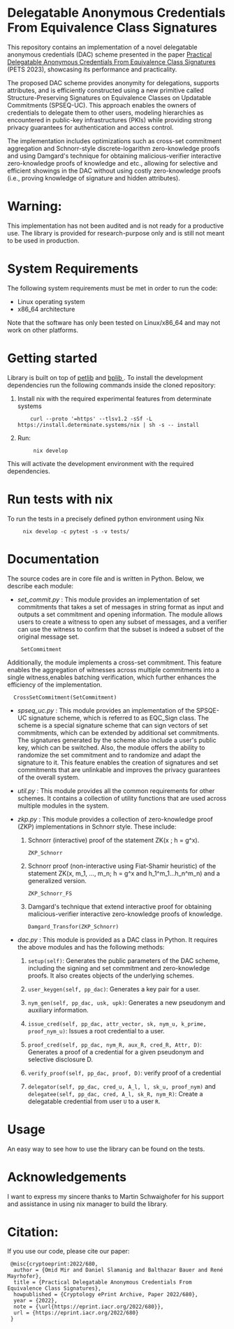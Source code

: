 # **Delegatable Anonymous Credentials From Equivalence Class Signatures**

This repository contains an implementation of a novel delegatable anonymous credentials (DAC) scheme presented in the paper [Practical Delegatable Anonymous Credentials From Equivalence Class Signatures](https://petsymposium.org/popets/2023/popets-2023-0093.pdf) (PETS 2023), showcasing its performance and practicality.

The proposed DAC scheme provides anonymity for delegations, supports attributes, and is efficiently constructed using a new primitive called Structure-Preserving Signatures on Equivalence Classes on Updatable Commitments (SPSEQ-UC). This approach enables the owners of credentials to delegate them to other users, modeling hierarchies as encountered in public-key infrastructures (PKIs) while providing strong privacy guarantees for authentication and access control.

The implementation includes optimizations such as cross-set commitment aggregation and Schnorr-style discrete-logarithm zero-knowledge proofs and using Damgard's technique for obtaining malicious-verifier interactive zero-knowledge proofs of knowledge and etc., allowing for selective and efficient showings in the DAC without using costly zero-knowledge proofs (i.e., proving knowledge of signature and hidden attributes).

# Warning:
This implementation has not been audited and is not ready for a productive use. The library is provided for research-purpose only and is still not meant to be used in production.

# System Requirements

The following system requirements must be met in order to run the code:

- Linux operating system
- x86_64 architecture

Note that the software has only been tested on Linux/x86_64 and may not work on other platforms.

#  Getting started
Library is built on top of [petlib](https://github.com/gdanezis/petlib) and [bplib ](https://github.com/gdanezis/bplib). To install the development dependencies run the following commands inside the cloned repository:

1. Install nix with the required experimental features from determinate systems

           curl --proto '=https' --tlsv1.2 -sSf -L https://install.determinate.systems/nix | sh -s -- install
    
2. Run: 
            
            nix develop

This will activate the development environment with the required dependencies.

# Run tests with nix

To run the tests in a precisely defined python environment using Nix 
         
         nix develop -c pytest -s -v tests/

# Documentation
The source codes are in core file  and is written in Python. Below, we describe each module:

-   *set_commit.py* : This module provides an implementation of set commitments that takes a set of messages in string format as input and outputs a set commitment and opening information. The module allows users to create a witness to open any subset of messages, and a verifier can use the witness to confirm that the subset is indeed a subset of the original message set.  

         SetCommitment

Additionally, the module implements a cross-set commitment. This feature enables the aggregation of witnesses across multiple commitments into a single witness,enables batching verification, which further enhances the efficiency of the implementation.

      CrossSetCommitment(SetCommitment)

-   *spseq_uc.py* : This module provides an implementation of the SPSQE-UC signature scheme, which is referred to as EQC_Sign class. The scheme is a special signature scheme that can sign vectors of set commitments, which can be extended by additional set commitments. The signatures generated by the scheme also include a user's public key, which can be switched. Also, the module offers the ability to randomize the set commitment and to randomize and adapt the signature to it. This feature enables the creation of signatures and set commitments that are unlinkable and improves the privacy guarantees of the overall system.

-   *util.py* : This module provides all the common requirements for other schemes. It contains a collection of utility functions that are used across multiple modules in the system. 

-   *zkp.py* : This module provides a collection of zero-knowledge proof (ZKP) implementations in Schnorr style. These include:
     1. Schnorr (interactive) proof of the statement ZK(x ; h = g^x). 
            
            ZKP_Schnorr
            
     2. Schnorr proof (non-interactive using Fiat-Shamir heuristic) of the statement ZK(x, m_1, ..., m_n; h = g^x and h_1^m_1...h_n^m_n) and a generalized version.
                  
            ZKP_Schnorr_FS
                  
      3. Damgard's technique that extend interactive proof for obtaining malicious-verifier interactive zero-knowledge proofs of knowledge.
            
            
             Damgard_Transfor(ZKP_Schnorr)  
             

- *dac.py* : This module is provided as a DAC class in Python. It requires the above modules and has the following methods:

     1. `setup(self)`: Generates the public parameters of the DAC scheme, including the signing and set commitment and zero-knowledge proofs. It also creates objects of the underlying schemes.

     2. `user_keygen(self, pp_dac)`: Generates a key pair for a user.

     3. `nym_gen(self, pp_dac, usk, upk)`: Generates a new pseudonym and auxiliary information.

     4. `issue_cred(self, pp_dac, attr_vector, sk, nym_u, k_prime, proof_nym_u)`: Issues a root credential to a user.

     5. `proof_cred(self, pp_dac, nym_R, aux_R, cred_R, Attr, D)`:
    Generates a proof of a credential for a given pseudonym and selective disclosure D.

    6. `verify_proof(self, pp_dac, proof, D)`:  verify proof of a credential

    7. `delegator(self, pp_dac, cred_u, A_l, l, sk_u, proof_nym)` and `delegatee(self, pp_dac, cred, A_l, sk_R, nym_R)`: Create a delegatable credential from user `U` to a user `R`.

# Usage

An easy way to see how to use the library can be found on the tests. 

# Acknowledgements
I want to express my sincere thanks to Martin Schwaighofer for his support and assistance in using nix manager to build the library. 

# Citation:
If you use our code, please cite our paper:

     @misc{cryptoeprint:2022/680,
      author = {Omid Mir and Daniel Slamanig and Balthazar Bauer and René Mayrhofer},
      title = {Practical Delegatable Anonymous Credentials From Equivalence Class Signatures},
      howpublished = {Cryptology ePrint Archive, Paper 2022/680},
      year = {2022},
      note = {\url{https://eprint.iacr.org/2022/680}},
      url = {https://eprint.iacr.org/2022/680}
     }

